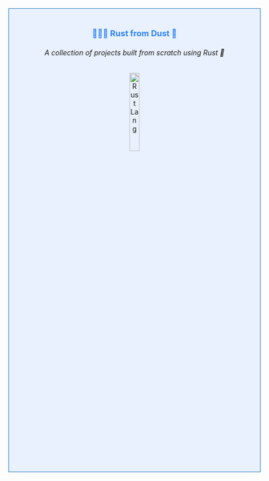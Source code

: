 <div align="center" style="border: 1px solid #2479c3; padding: 1rem 0 1rem 0; background-color:rgba(56, 139, 253, 0.1);"> 
    <h3 style="color:rgb(47, 129, 247);" > 👨🏻‍💻 Rust from Dust 🔬 </h3>
    <h6> A collection of projects built from scratch using Rust 🚀 </h6>
    <picture>
        <img style="width:20%;visibility:visible;" alt="Rust Lang" src="https://www.rust-lang.org/static/images/rust-logo-blk.svg" width="100">
    </picture>
</div>
